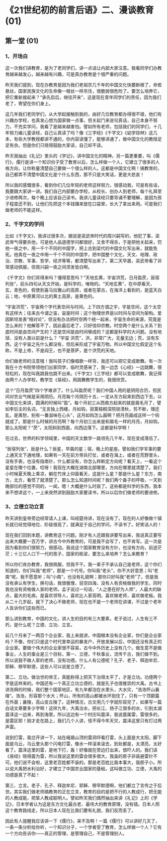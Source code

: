 # 《21世纪初的前言后语》二、漫谈教育 (01)

## 第一堂 (01)

### 1、开场白

这一次我们讲教育，是为了老同学们，讲一点话让内部大家注意。我看同学们办教育越来越发心，越来越有兴趣，可是真办教育是个很严重的问题。

昨天我们提到，现在办教育是因为我们老祖宗几千年的中国文化快要断根了，命若悬丝，国家民族文化的生命像一根丝一样吊住，很脆弱很危险了。要怎么培养它，把它重新接起来？“承先启后，继往开来”，这是现在青年同学们的责任，因为我们老了，寄望在你们身上。

这几年我们老同学们，从大学起接触到我的，由好几位教育都办得很不错，他们有兴趣办学校，也真发心想为国家做一点事，但关起门来说句真话，自己本身不努力，不充实学问，我看了是越来越害怕。譬如所有老师，包括我们的同学们，十几年努力编儿童读经，自己认真读了吗？像《三字经》《千字文》《幼学琼林》这几本，有些大学教授都讲不通的，你内容读懂了，能够讲通了，做中国文化的教授足足有余。但是你们只晓得鼓励大家读，自己却不读。

昨天我抽出《礼记》里头的《学记》，讲中国文化的精神。另一篇更重要，叫《儒行》，儒行是讲一个知识份子受了教育以后，怎么样做一个人，它建立了很多的人格方向，让你称量清楚自己要做一个很么样的人。这都是中国文化啊！搞教育的，自己都弄不清楚中国文化是个什么东西，那不只是大笑话，更是大悲哀！

所以我的感慨很多，看到你们几位年轻的老师这样努力，很感动我，可是有些话，我要跟大家讲一讲。我们自己内部要办学校，从校长、创办人到老师，每个礼拜至少进修两次，每个晚上应该自己读书。我讲儿童读经只要背诵不要理解，是因为孩子程度还不到，让他们先把这个本钱赚来放在口袋里，长大了拿出来用。可是我们做老师的不能这样。

### 2、千字文的学问

比如《千字文》，我讲过很多次，据说是梁武帝时代的周兴嗣写的，他犯了事，梁武帝气得要杀他，可是他人品道德学问都很好，又舍不得杀，于是把他关起来，罚他一夜之中，用一千个不同的中国字，把上古到梁代的中国文化写出来，就能免死。他真在一夜之中用一千个不同的中国字，把中国整个文化，天文、地理、政治、宗教、军事、哲学、经济等等，都清楚写出来了。第二天早晨，梁武帝看了非常感动佩服，但周兴嗣一夜之间须发皆白啊。

《千字文》你们背得来吗？懂得意思吗？“天地玄黄，宇宙洪荒，日月盈昃，辰宿列张”，前头四句从天文开始，是科学的，唯物的。“天地玄黄”，在中原看天，玄，青色的，假使到喜马拉雅山的高原，或者在蒙古，在海洋上看到的，是蓝天白云；地，中原黄河以北的黄土高原，是黄色的。

“宇宙洪荒”，宇宙两个字代表空间与时间。上下四方谓之宇，宇是空间，这个太空有这样大；往来古今谓之宙，宙是时间；这个物理世界是以时间与空间为架构。爱因斯坦发表“相对论”，但没有办法把时空两个统一起来，宇宙生命的来源，究竟是怎么来的？他解答不了，因此最后老了，只好信仰宗教。时空两个是什么关系？到底时间是由空间产生的？还是空间是由时间够成的？这都是科学的大问题。没有地球、没有人类以前是什么？ “宇宙 洪荒”，洪，非常广大，无量无边；荒，没有东西，这个宇宙之先什么都没有，但后来形成了宇宙万物。所以中国文化假定这个名称，不是上帝，不是阎王，也不是菩萨，是个洪荒的天地。

你们做老师的注意哦！我叫孩子们像唱歌一样背，我还可以把它变成歌舞。有一次我在十方书院带领他们出家同学，临时灵感来了，我一边念《心经》一边跳舞，很轻松的，现在叫我跳我也跳不出来。《千字文》《三字经》都可以变成歌舞，我记得由两个人办学校，教学生《易经》，用跳舞教学生的，我很欣赏。

这个“日月盈昃”四个字难讲了。什么叫盈昃呢？我们中国人用的是阴阳合历，但民间对农业气候是采用阴历。月亮每个月阴历十五，一定从东方起来到西边下去，以中国文化来讲，圆满的时候叫“盈”。每个月初三从西南方起来的就是眉毛月了，譬如李后主的名词，“无言独上西楼，月如钩，寂寞梧桐深院锁清秋，剪不断，理还乱，是离愁，别有一番滋味在心头”，这月如钩怎么画啊？把月亮画成这样一个钩就成了。那是什么时候的月亮啊？每个月初三出来是和眉毛一样的月亮，月如钩。那么太阳呢？“昃”，太阳斜到西面，向西边落下。这都是科学啊！

在过去，世界的科学领域里，中国的天文数学一路领先几千年，现在变成落伍了。

“辰宿列张”，辰是什么？辰星，早晨的星；宿，晚上的星座。譬如我们学军事的要上通天文下通地理，如果有一天在前方带兵打仗，或者在海上，或者在荒野里头，没有手表，也没有指南针，什么都没有，你怎么样断定方向呢？看天上，一看这个星星在哪个位置，哎呀！我现在大概在湖南北部哪里，方向在哪里就清楚了。我们小时候夏天晚上乘凉，躺在竹床上仰面看天，这是什么星？那是什么星？东方，南方，北方，看惯了就清楚了。那么怎么知道时间呢？我们两个鼻子的呼吸，一天到晚部位的感觉不同的，一闻，嗯！大概是什么时辰了。这些都是科学的东西，我本来不想讲这个，一上来突然讲到鼓励大家要读书，所以以后你们做老师的要进修。

### 3、立德立功立言

昨天讲到皇帝旁边经常请人上课，叫经筵侍讲，现在没有了。现在的人好像做个镇长就已经觉得地位、阶级很高了，就满足于自己的学问，不读书了。好笑话人的！

现在我们回到本题，讲教育这个问题。刚才有人还跟我讲要写出来，我说真正要写出来大概要一百万字，讲古今中外教育的，可是我不会写了，也不肯写。这一次是因为看到你们很努力，很感动。我说这个国家教育没有方针，也没有方向，前途茫茫；十三亿人口下一代的孩子，国家的栋梁，要怎么来培养？怎么来教育？

所以你们肯办教育，我很佩服，但我不干。我一辈子不承认自己是老师，这个你们知道的，你们叫我“老师”，那是一个代号。你叫我“老头”，你不大好意思；叫“老南”呢，我不愿意听；叫“小南”，也没有礼貌啊；那你只好叫我“老师”了。但是我没有承认有学生，换句话，我很傲慢，目空四海，没有人有资格做我的学生，同时我也没有资格做人家的老师。孟子说过一句话，“人之患在好为人师”，人最大的缺点，最大的毛病，是喜欢领导人，喜欢比人家高明，喜欢做老师，喜欢做老板。我从二十几岁起，就下了决心不做老师，现在也不是一个老师在讲课，不过是个老年人告诉你们这些而已。

那么讲到教育，中国的文化，讲人生的目的有三大要素，老子说过，人生有三不朽，是什么呢？立德、立功、立言。

前几个月来了一两百个企业家，我上来就讲，中国根本没有企业家，你们是企业家吗？不像，你们只是这个时代里幸运的暴发户，开放发展以后，中国还没有真正的企业家。要做个伟大的企业家很不容易，古今中外历史上没有几个。做生意不是做事业，人生的事业是三个目标，第一、立德，千秋事业，流传千古，我们做不到。所以说我不做人家的老师，没有功德。什么人有公德呢？孔子、老子、释迦牟尼、耶稣、穆罕默德，这些人可以说是立德了。

第二、立功。做治世的帝王，真能称得上把天下治得太平了，才是立功。功德两个字是这样来的。中国还有一个真正立功立德的，就是孔子也很推崇的大禹。古书上讲尧舜的时候，我们整个国家地区，有九年都泡在水里头，大水灾，“浩浩怀山襄陵”。浩浩，形容那个水大；怀山，所有的高山都被水环抱住了，只有一个顶巅露在外面；襄陵，高山变丘陵了。这种情况，古文用几个字就形容完了，如果写一篇白话文章要多少字啊！这样九年，大禹治水，把长江、扬子江很多的水，引到太湖震泽这一边来，再到海里。所以这边有一个村庄叫震泽，我说震属雷，雷很多的，是雷区耶！刚才走在路上，我们几个人讲，怪不得今年天灾，震泽这里只有打过两声雷。

说到打雷，我岔开讲一下，站在峨眉山顶的雷洞坪看打雷，头上面是大太阳，脚下面是乌云，乌云里头那个闪电打雷，像水一样滚来滚去，到处都是，太漂亮，太好看了。震泽这里的雷，是地下打，轰！好像就在旁边打出来，很吓人的。我们读《易经》晓得震为雷，所以我说这里的雷会很多很大，我盖的房子非装避雷针不可。他们说不会啦，这里老百姓都不装的。那是老百姓比我本事大，我胆子小。所以说大禹把水利治好，才建立了中国农业国家的基础，这叫做立功、立德，大禹的功德是真了不起！

第三、立言。老子、孔子、释迦牟尼、耶稣、穆罕默德啊，他们都立了言传之于后世。其实我们做老师搞教育的正在立言，教育的目的是把不行的人教成行，把无能的人教成能，把笨人教成聪明人。譬如昨天我们偶然抽出来讲《礼记》上的《学记》，日本学者认为这是东方文化最古老、最伟大的教育原理，没有错。日本人照这个教育路线走，所以日本人现在比我们要有礼貌，我们反而丢了。

因此有人提醒我应该讲一下《儒行》，来不及啊！一篇《儒行》可以讲好几天了，一条一条分析给你听，一个知识分子，一个学者受了教育，怎么样做一个人？它有一个方向告诉你——真正的管理，是管理自己，不是管理别人。

